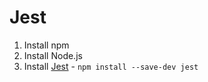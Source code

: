 # Jest

1. Install npm
2. Install Node.js
3. Install [Jest](https://jestjs.io/docs/en/getting-started) - ``npm install --save-dev jest``